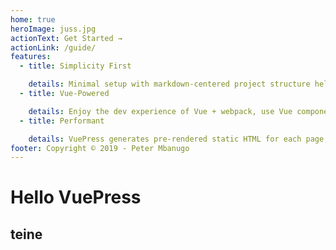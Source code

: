 ```yaml
---
home: true
heroImage: juss.jpg
actionText: Get Started →
actionLink: /guide/
features:
  - title: Simplicity First

    details: Minimal setup with markdown-centered project structure helps you focus on writing.
  - title: Vue-Powered

    details: Enjoy the dev experience of Vue + webpack, use Vue components in markdown, and develop custom themes with Vue.
  - title: Performant

    details: VuePress generates pre-rendered static HTML for each page, and runs as an SPA once a page is loaded.
footer: Copyright © 2019 - Peter Mbanugo
---
```

# Hello VuePress
## teine